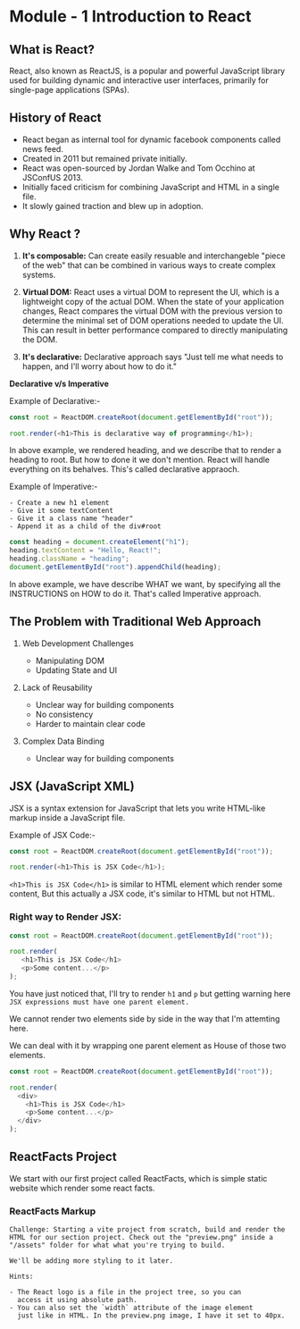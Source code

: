 # Module - 1 Introduction to React

## What is React?

React, also known as ReactJS, is a popular and powerful JavaScript library used for building dynamic and interactive user interfaces, primarily for single-page applications (SPAs).

## History of React

- React began as internal tool for dynamic facebook components called news feed.
- Created in 2011 but remained private initially.
- React was open-sourced by Jordan Walke and Tom Occhino at JSConfUS 2013.
- Initially faced criticism for combining JavaScript and HTML in a single file.
- It slowly gained traction and blew up in adoption.

## Why React ?

1. **It's composable:** Can create easily resuable and interchangeble "piece of the web" that can be combined in various ways to create complex systems.

2. **Virtual DOM:** React uses a virtual DOM to represent the UI, which is a lightweight copy of the actual DOM. When the state of your application changes, React compares the virtual DOM with the previous version to determine the minimal set of DOM operations needed to update the UI. This can result in better performance compared to directly manipulating the DOM.

3. **It's declarative:** Declarative approach says "Just tell me what needs to happen, and I'll worry about how to do it."

**Declarative v/s Imperative**

Example of Declarative:-

```javascript
const root = ReactDOM.createRoot(document.getElementById("root"));

root.render(<h1>This is declarative way of programming</h1>);
```

In above example, we rendered heading, and we describe that to render a heading to root. But how to done it we don't mention. React will handle everything on its behalves. This's called declarative appraoch.

Example of Imperative:-

```
- Create a new h1 element
- Give it some textContent
- Give it a class name "header"
- Append it as a child of the div#root
```

```javascript
const heading = document.createElement("h1");
heading.textContent = "Hello, React!";
heading.className = "heading";
document.getElementById("root").appendChild(heading);
```

In above example, we have describe WHAT we want, by specifying all the INSTRUCTIONS on HOW to do it. That's called Imperative approach.

## The Problem with Traditional Web Approach

1. Web Development Challenges

   - Manipulating DOM
   - Updating State and UI

2. Lack of Reusability

   - Unclear way for building components
   - No consistency
   - Harder to maintain clear code

3. Complex Data Binding

   - Unclear way for building components

## JSX (JavaScript XML)

JSX is a syntax extension for JavaScript that lets you write HTML-like markup inside a JavaScript file.

Example of JSX Code:-

```javascript
const root = ReactDOM.createRoot(document.getElementById("root"));

root.render(<h1>This is JSX Code</h1>);
```

`<h1>This is JSX Code</h1>` is similar to HTML element which render some content, But this actually a JSX code, it's similar to HTML but not HTML.

### Right way to Render JSX:

```javascript
const root = ReactDOM.createRoot(document.getElementById("root"));

root.render(
   <h1>This is JSX Code</h1>
   <p>Some content...</p>
);
```

You have just noticed that, I'll try to render `h1` and `p` but getting warning here `JSX expressions must have one parent element.`

We cannot render two elements side by side in the way that I'm attemting here.

We can deal with it by wrapping one parent element as House of those two elements.

```javascript
const root = ReactDOM.createRoot(document.getElementById("root"));

root.render(
  <div>
    <h1>This is JSX Code</h1>
    <p>Some content...</p>
  </div>
);
```

## ReactFacts Project

We start with our first project called ReactFacts, which is simple static website which render some react facts.

### ReactFacts Markup

```
Challenge: Starting a vite project from scratch, build and render the HTML for our section project. Check out the "preview.png" inside a "/assets" folder for what what you're trying to build.

We'll be adding more styling to it later.

Hints:

- The React logo is a file in the project tree, so you can
  access it using absolute path.
- You can also set the `width` attribute of the image element
  just like in HTML. In the preview.png image, I have it set to 40px.

```
